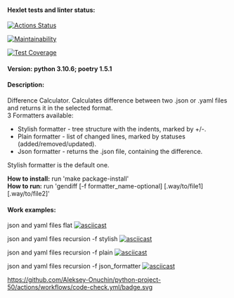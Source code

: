 #### Hexlet tests and linter status:
[![Actions Status](https://github.com/Aleksey-Onuchin/python-project-50/workflows/hexlet-check/badge.svg)](https://github.com/Aleksey-Onuchin/python-project-50/actions)

[![Maintainability](https://api.codeclimate.com/v1/badges/885fa6645ccad79efdbb/maintainability)](https://codeclimate.com/github/Aleksey-Onuchin/python-project-50/maintainability)

[![Test Coverage](https://api.codeclimate.com/v1/badges/885fa6645ccad79efdbb/test_coverage)](https://codeclimate.com/github/Aleksey-Onuchin/python-project-50/test_coverage)

#### Version: python 3.10.6; poetry 1.5.1

#### Description:
Difference Calculator. Calculates difference between two .json or .yaml files and returns it in the selected format.\
3 Formatters available:
* Stylish formatter - tree structure with the indents, marked by +/-.
* Plain formatter - list of changed lines, marked by statuses (added/removed/updated).
* Json formatter - returns the .json file, containing the difference.

Stylish formatter is the default one.

**How to install:** run 'make package-install'\
**How to run:** run 'gendiff [-f formatter_name-optional] [.way/to/file1] [.way/to/file2]'


#### Work examples:
json and yaml files flat
[![asciicast](https://asciinema.org/a/H4zK8X23eMUptb6xlDZKhsE3b.svg)](https://asciinema.org/a/H4zK8X23eMUptb6xlDZKhsE3b)

json and yaml files recursion -f stylish
[![asciicast](https://asciinema.org/a/tpq8GHxYq3AAagyEZ6ZTO7xvD.svg)](https://asciinema.org/a/tpq8GHxYq3AAagyEZ6ZTO7xvD)

json and yaml files recursion -f plain
[![asciicast](https://asciinema.org/a/oSSfngNn0vU5CTihUN9TJ77DA.svg)](https://asciinema.org/a/oSSfngNn0vU5CTihUN9TJ77DA)

json and yaml files recursion -f json_formatter
[![asciicast](https://asciinema.org/a/ELOzIVcfWgnv9bCs2SO8nl9oy.svg)](https://asciinema.org/a/ELOzIVcfWgnv9bCs2SO8nl9oy)

https://github.com/Aleksey-Onuchin/python-project-50/actions/workflows/code-check.yml/badge.svg